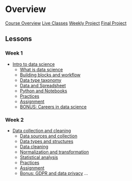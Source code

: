 # Overview

[Course Overview](course-overview.md)
[Live Classes](live-classes.md)
[Weekly Project](weekly-project.md)
[Final Project](final-project.md)

## Lessons

### Week 1

- [Intro to data science](lessons/intro-to-data-science.md)
    - [What is data science](lessons/intro-to-data/what-is-data-science.md)
    - [Building blocks and workflow](lessons/intro-to-data/ds-bulding-blocks.md)
    - [Data type taxonomy](lessons/intro-to-data/data-and-data-categories.md)
    - [Data and Spreadsheet](lessons/intro-to-data/data-science-tools.md)
    - [Python and Notebooks](lessons/intro-to-data/python-notebooks.md)
    - [Practices]()
    - [Assignment]()
    - [BONUS: Careers in data science]() 

### Week 2

- [Data collection and cleaning](lessons/data-collection-cleaning.md)
    - [Data sources and collection](./lessons/data-cleaning/data-sources.md)
    - [Data types and structures]()
    - [Data cleaning]()
    - [Normalization and transformation]()
    - [Statistical analysis]()
    - [Practices]()
    - [Assignment]()
    - [Bonus: GDPR and data privacy]() 
...
